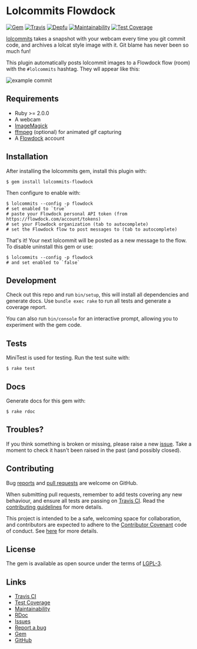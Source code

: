 # Lolcommits Flowdock

[![Gem](https://img.shields.io/gem/v/lolcommits-flowdock.svg?style=flat)](http://rubygems.org/gems/lolcommits-flowdock)
[![Travis](https://travis-ci.org/lolcommits/lolcommits-flowdock.svg?branch=master)](https://travis-ci.org/lolcommits/lolcommits-flowdock)
[![Depfu](https://img.shields.io/depfu/lolcommits/lolcommits-flowdock.svg?style=flat)](https://depfu.com/github/lolcommits/lolcommits-flowdock)
[![Maintainability](https://api.codeclimate.com/v1/badges/ad7324f710e10daffd52/maintainability)](https://codeclimate.com/github/lolcommits/lolcommits-flowdock/maintainability)
[![Test Coverage](https://api.codeclimate.com/v1/badges/ad7324f710e10daffd52/test_coverage)](https://codeclimate.com/github/lolcommits/lolcommits-flowdock/test_coverage)

[lolcommits](https://lolcommits.github.io/) takes a snapshot with your webcam
every time you git commit code, and archives a lolcat style image with it. Git
blame has never been so much fun!

This plugin automatically posts lolcommit images to a Flowdock flow (room) with
the `#lolcommits` hashtag. They wll appear like this:

![example
commit](https://github.com/lolcommits/lolcommits-flowdock/raw/master/assets/images/example-commit.png)

## Requirements

* Ruby >= 2.0.0
* A webcam
* [ImageMagick](http://www.imagemagick.org)
* [ffmpeg](https://www.ffmpeg.org) (optional) for animated gif capturing
* A [Flowdock](https://www.flowdock.com) account

## Installation

After installing the lolcommits gem, install this plugin with:

    $ gem install lolcommits-flowdock

Then configure to enable with:

    $ lolcommits --config -p flowdock
    # set enabled to `true`
    # paste your Flowdock personal API token (from https://flowdock.com/account/tokens)
    # set your Flowdock organization (tab to autocomplete)
    # set the Flowdock flow to post messages to (tab to autocomplete)

That's it! Your next lolcommit will be posted as a new message to the flow. To
disable uninstall this gem or use:

    $ lolcommits --config -p flowdock
    # and set enabled to `false`

## Development

Check out this repo and run `bin/setup`, this will install all dependencies and
generate docs. Use `bundle exec rake` to run all tests and generate a coverage
report.

You can also run `bin/console` for an interactive prompt, allowing you to
experiment with the gem code.

## Tests

MiniTest is used for testing. Run the test suite with:

    $ rake test

## Docs

Generate docs for this gem with:

    $ rake rdoc

## Troubles?

If you think something is broken or missing, please raise a new
[issue](https://github.com/lolcommits/lolcommits-flowdock/issues). Take
a moment to check it hasn't been raised in the past (and possibly closed).

## Contributing

Bug [reports](https://github.com/lolcommits/lolcommits-flowdock/issues) and [pull
requests](https://github.com/lolcommits/lolcommits-flowdock/pulls) are welcome on
GitHub.

When submitting pull requests, remember to add tests covering any new behaviour,
and ensure all tests are passing on [Travis
CI](https://travis-ci.org/lolcommits/lolcommits-flowdock). Read the
[contributing
guidelines](https://github.com/lolcommits/lolcommits-flowdock/blob/master/CONTRIBUTING.md)
for more details.

This project is intended to be a safe, welcoming space for collaboration, and
contributors are expected to adhere to the [Contributor
Covenant](http://contributor-covenant.org) code of conduct. See
[here](https://github.com/lolcommits/lolcommits-flowdock/blob/master/CODE_OF_CONDUCT.md)
for more details.

## License

The gem is available as open source under the terms of
[LGPL-3](https://opensource.org/licenses/LGPL-3.0).

## Links

* [Travis CI](https://travis-ci.org/lolcommits/lolcommits-flowdock)
* [Test Coverage](https://codeclimate.com/github/lolcommits/lolcommits-flowdock/test_coverage)
* [Maintainability](https://codeclimate.com/github/lolcommits/lolcommits-flowdock/maintainability)
* [RDoc](http://rdoc.info/projects/lolcommits/lolcommits-flowdock)
* [Issues](http://github.com/lolcommits/lolcommits-flowdock/issues)
* [Report a bug](http://github.com/lolcommits/lolcommits-flowdock/issues/new)
* [Gem](http://rubygems.org/gems/lolcommits-flowdock)
* [GitHub](https://github.com/lolcommits/lolcommits-flowdock)
